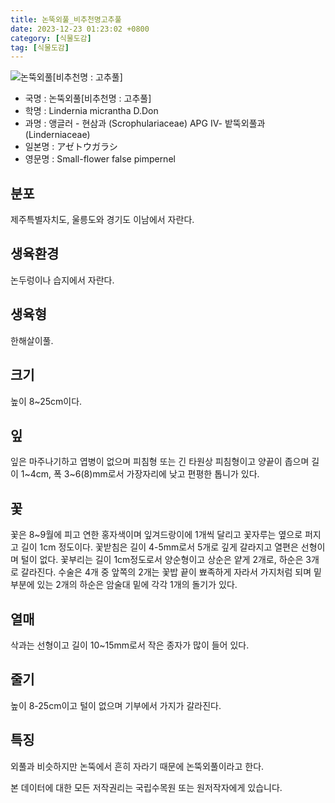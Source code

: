 ```yaml
---
title: 논뚝외풀_비추천명고추풀
date: 2023-12-23 01:23:02 +0800
category: [식물도감]
tag: [식물도감]
---
```




![논뚝외풀[비추천명 : 고추풀]](/fileUpload/plants/basic/Scrophulariaceae/Lindernia/16081/1_th2.JPG)
- 국명 : 논뚝외풀[비추천명 : 고추풀]
- 학명 : Lindernia micrantha D.Don
- 과명 : 앵글러 - 현삼과 (Scrophulariaceae) APG Ⅳ- 밭뚝외풀과 (Linderniaceae)
- 일본명 : アゼトウガラシ
- 영문명 : Small-flower false pimpernel


## 분포
제주특별자치도, 울릉도와 경기도 이남에서 자란다.
## 생육환경
논두렁이나 습지에서 자란다.
## 생육형
한해살이풀.
## 크기
높이 8~25cm이다.
## 잎
잎은 마주나기하고 엽병이 없으며 피침형 또는 긴 타원상 피침형이고 양끝이 좁으며 길이 1~4cm, 폭 3~6(8)mm로서 가장자리에 낮고 편평한 톱니가 있다.
## 꽃
꽃은 8~9월에 피고 연한 홍자색이며 잎겨드랑이에 1개씩 달리고 꽃자루는 옆으로 퍼지고 길이 1cm 정도이다. 꽃받침은 길이 4-5mm로서 5개로 깊게 갈라지고 열편은 선형이며 털이 없다. 꽃부리는 길이 1cm정도로서 양순형이고 상순은 얕게 2개로, 하순은 3개로 갈라진다. 수술은 4개 중 앞쪽의 2개는 꽃밥 끝이 뾰족하게 자라서 가지처럼 되며 밑부분에 있는 2개의 하순은 암술대 밑에 각각 1개의 돌기가 있다.
## 열매
삭과는 선형이고 길이 10~15mm로서 작은 종자가 많이 들어 있다.
## 줄기
높이 8-25cm이고 털이 없으며 기부에서 가지가 갈라진다.
## 특징
외풀과 비슷하지만 논뚝에서 흔히 자라기 때문에 논뚝외풀이라고 한다.






본 데이터에 대한 모든 저작권리는 국립수목원 또는 원저작자에게 있습니다.
